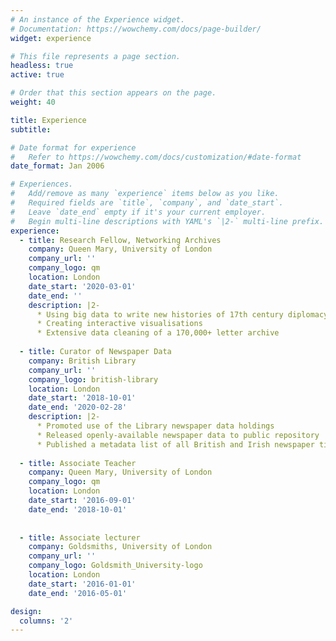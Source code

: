```yaml
---
# An instance of the Experience widget.
# Documentation: https://wowchemy.com/docs/page-builder/
widget: experience

# This file represents a page section.
headless: true
active: true

# Order that this section appears on the page.
weight: 40

title: Experience
subtitle:

# Date format for experience
#   Refer to https://wowchemy.com/docs/customization/#date-format
date_format: Jan 2006

# Experiences.
#   Add/remove as many `experience` items below as you like.
#   Required fields are `title`, `company`, and `date_start`.
#   Leave `date_end` empty if it's your current employer.
#   Begin multi-line descriptions with YAML's `|2-` multi-line prefix.
experience:
  - title: Research Fellow, Networking Archives
    company: Queen Mary, University of London
    company_url: ''
    company_logo: qm
    location: London
    date_start: '2020-03-01'
    date_end: ''
    description: |2-
      * Using big data to write new histories of 17th century diplomacy and intelligencing
      * Creating interactive visualisations
      * Extensive data cleaning of a 170,000+ letter archive
        
  - title: Curator of Newspaper Data
    company: British Library
    company_url: ''
    company_logo: british-library
    location: London
    date_start: '2018-10-01'
    date_end: '2020-02-28'
    description: |2-
      * Promoted use of the Library newspaper data holdings
      * Released openly-available newspaper data to public repository
      * Published a metadata list of all British and Irish newspaper titles held by the library
      
  - title: Associate Teacher
    company: Queen Mary, University of London
    company_logo: qm
    location: London
    date_start: '2016-09-01'
    date_end: '2018-10-01'
      
      
  - title: Associate lecturer
    company: Goldsmiths, University of London
    company_url: ''
    company_logo: Goldsmith_University-logo
    location: London
    date_start: '2016-01-01'
    date_end: '2016-05-01'

design:
  columns: '2'
---
```

